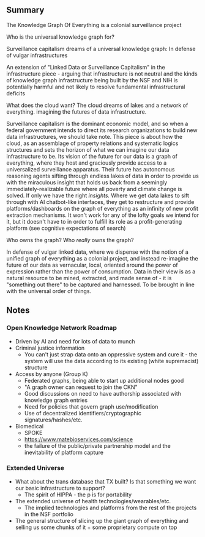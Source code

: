 
## Summary

The Knowledge Graph Of Everything is a colonial surveillance project

Who is the universal knowledge graph for?

Surveillance capitalism dreams of a universal knowledge graph: In defense of vulgar infrastructures

An extension of "Linked Data or Surveillance Capitalism" in the infrastructure piece - arguing that infrastructure is not neutral and the kinds of knowledge graph infrastructure being built by the NSF and NIH is potentially harmful and not likely to resolve fundamental infrastructural deficits

What does the cloud want? The cloud dreams of lakes and a network of everything. imagining the futures of data infrastructure.

Surveillance capitalism is the dominant economic model, and so when a federal government intends to direct its research organizations to build new data infrastructures, we should take note. This piece is about how the cloud, as an assemblage of property relations and systematic logics structures and sets the horizon of what we can imagine our data infrastructure to be. Its vision of the future for our data is a graph of everything, where they host and graciously provide access to a universalized surveillance apparatus. Their future has autonomous reasoning agents sifting through endless lakes of data in order to provide us with the miraculous insight that holds us back from a seemingly immediately-realizable future where all poverty and climate change is solved. If only we have the right *insights.* Where we get data lakes to sift through with AI chatbot-like interfaces, they get to restructure and provide platforms/dashboards on the graph of everything as an infinity of new profit extraction mechanisms. It won't work for any of the lofty goals we intend for it, but it doesn't have to in order to fulfill its role as a profit-generating platform (see cognitive expectations of search)

Who owns the graph? Who *really* owns the graph?

In defense of vulgar linked data, where we dispense with the notion of a unified graph of everything as a colonial project, and instead re-imagine the future of our data as vernacular, local, oriented around the power of expression rather than the power of consumption. Data in their view is as a natural resource to be mined, extracted, and made sense of - it is "something out there" to be captured and harnessed. To be brought in line with the universal order of things. 

## Notes

### Open Knowledge Network Roadmap

- Driven by AI and need for lots of data to munch
- Criminal justice information
	- You can't just strap data onto an oppressive system and cure it - the system will use the data according to its existing (white supremacist) structure
- Access by anyone (Group K)
	- Federated graphs, being able to start up additional nodes good
	- "A graph owner can request to join the CKN"
	- Good discussions on need to have authorship associated with knowledge graph entries
	- Need for policies that govern graph use/modification
	- Use of decentralized identifiers/cryptographic signatures/hashes/etc.
- Biomedical
	- SPOKE
	- https://www.matebioservices.com/science
	- the failure of the public/private partnership model and the inevitability of platform capture


### Extended Universe

- What about the trans database that TX built? Is that something we want our basic infrastructure to support?
	- The spirit of HIPPA - the p is for portability
- The extended universe of health technologies/wearables/etc.
	- The implied technologies and platforms from the rest of the projects in the NSF portfolio
- The general structure of slicing up the giant graph of everything and selling us some chunks of it + some proprietary compute on top 